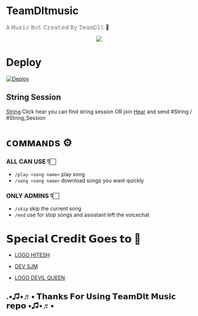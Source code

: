 # TeamDltmusic

𝙰 𝙼𝚞𝚜𝚒𝚌 𝙱𝚘𝚝 𝙲𝚛𝚎𝚊𝚝𝚎𝚍 𝙱𝚢 𝚃𝚎𝚊𝚖𝙳𝚕𝚝 💖



<p align="center">
  <img src="https://te.legra.ph/file/aed9f3f60b47c636e85b6.jpg">
</p>


# Deploy

[![Deploy](https://www.herokucdn.com/deploy/button.svg)](https://heroku.com/deploy?template=https://github.com/TeamDlt/TeamDltmusic)



## String Session 

[String](https://replit.com/@SomyajeetMishra/TeamDlt) Click hear you can find string session OR join [Hear](t.me/teamdlt) and send #String / #String_Session


# ᴄᴏᴍᴍᴀɴᴅs ⚙️
### ALL CAN USE 👇🏻

- `/play <song name>` play song 
- `/song <song name>` download songs you want quickly

### ONLY ADMINS 👇🏻

- `/skip` skip the current song 
- `/end` use for stop songs and assistant left the voicechat 


# 𝗦𝗽𝗲𝗰𝗶𝗮𝗹 𝗖𝗿𝗲𝗱𝗶𝘁 𝗚𝗼𝗲𝘀 𝘁𝗼 👑
- [LOGO HITESH](t.me/be_with_them_who_make_you_happy)

- [DEV SJM](t.me/Somyajeet_Mishra)

- [LOGO DEVIL QUEEN](t.me/aditi_005)

## .•♫•♬• 𝗧𝗵𝗮𝗻𝗸𝘀 𝗙𝗼𝗿 𝗨𝘀𝗶𝗻𝗴 𝗧𝗲𝗮𝗺𝗗𝗹𝘁 𝗠𝘂𝘀𝗶𝗰 𝗿𝗲𝗽𝗼 •♫•♬•
